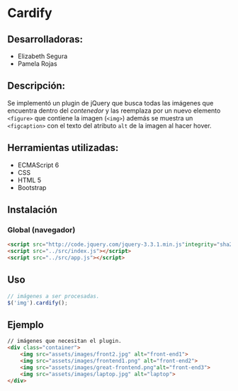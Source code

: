 # Cardify

## Desarrolladoras:

* Elizabeth Segura
* Pamela Rojas

## Descripción:
Se implementó un plugin de jQuery que busca todas las
imágenes que encuentra dentro del _contenedor_ y las reemplaza por un nuevo elemento `<figure>` que contiene la imagen (`<img>`) además se muestra un `<figcaption>`
con el texto del atributo `alt` de la imagen al hacer hover.

## Herramientas utilizadas:
* ECMAScript 6
* CSS 
* HTML 5
* Bootstrap

## Instalación

### Global (navegador)

```html
<script src="http://code.jquery.com/jquery-3.3.1.min.js"integrity="sha256-FgpCb/KJQlLNfOu91ta32o/NMZxltwRo8QtmkMRdAu8="crossorigin="anonymous"></script>
<script src="../src/index.js"></script>
<script src="../src/app.js"></script>
```

## Uso
```js
// imágenes a ser procesadas.
$('img').cardify();
```
## Ejemplo
```html
// imágenes que necesitan el plugin.
<div class="container">
    <img src="assets/images/front2.jpg" alt="front-end1">
    <img src="assets/images/frontend1.png" alt="front-end2">
    <img src="assets/images/great-frontend.png"alt="front-end3">
    <img src="assets/images/laptop.jpg" alt="laptop">
</div>
```
